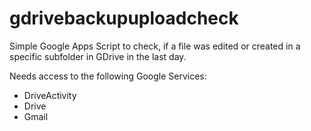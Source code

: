 # gdrivebackupuploadcheck

Simple Google Apps Script to check, if a file was edited or created in a specific subfolder in GDrive in the last day.


Needs access to the following Google Services:
- DriveActivity
- Drive
- Gmail
